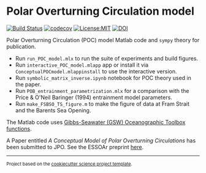Polar Overturning Circulation model
==============================
[![Build Status](https://travis-ci.com/ThomasHaine/polar_overturning_circulation_model.svg?branch=master)](https://travis-ci.com/ThomasHaine/polar_overturning_circulation_model)
[![codecov](https://codecov.io/gh/ThomasHaine/polar_overturning_circulation_model/branch/master/graph/badge.svg)](https://codecov.io/gh/ThomasHaine/polar_overturning_circulation_model)
[![License:MIT](https://img.shields.io/badge/License-MIT-lightgray.svg?style=flt-square)](https://opensource.org/licenses/MIT)
[![DOI](https://zenodo.org/badge/257373994.svg)](https://zenodo.org/badge/latestdoi/257373994)


Polar Overturning Circulation (POC) model Matlab code and `sympy` theory for publication. 

  * Run `run_POC_model.mlx` to run the suite of experiments and build figures.
  * Run `interactive_POC_model.mlapp` app or install it via `ConceptualPOCmodel.mlappinstall` to use the interactive version.
  * Run `symbolic_matrix_inverse.ipynb` notebook for POC theory used in the paper.
  * Run `POB_entrainment_parametrization.mlx` for a comparison with the Price & O'Neil Baringer (1994) entrainment model parameters.
  * Run `make_FSBSO_TS_figure.m` to make the figure of data at Fram Strait and the Barents Sea Opening.
  
 The Matlab code uses [Gibbs-Seawater (GSW) Oceanographic Toolbox functions](http://www.teos-10.org/software.htm#1).
 
A Paper entitled *A Conceptual Model of Polar Overturning Circulations* has been submitted to JPO. See the ESSOAr preprint [here](https://www.essoar.org/doi/10.1002/essoar.10503487.3).


--------

<p><small>Project based on the <a target="_blank" href="https://github.com/jbusecke/cookiecutter-science-project">cookiecutter science project template</a>.</small></p>
